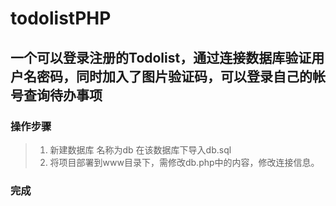 # todolistPHP
## 一个可以登录注册的Todolist，通过连接数据库验证用户名密码，同时加入了图片验证码，可以登录自己的帐号查询待办事项
### 操作步骤
> 1. 新建数据库 名称为db 在该数据库下导入db.sql
> 2. 将项目部署到www目录下，需修改db.php中的内容，修改连接信息。
### 完成

